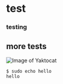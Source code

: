 # test
### testing
## more tests
![Image of Yaktocat](https://octodex.github.com/images/yaktocat.png)
```
$ sudo echo hello
hello
```
